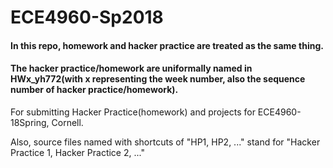 # ECE4960-Sp2018

#### In this repo, homework and hacker practice are treated as the same thing. 
#### The hacker practice/homework are uniformally named in HWx_yh772(with x representing the week number, also the sequence number of hacker practice/homework).

For submitting Hacker Practice(homework) and projects for ECE4960-18Spring, Cornell.

Also, source files named with shortcuts of "HP1, HP2, ..." stand for "Hacker Practice 1, Hacker Practice 2, ..."
